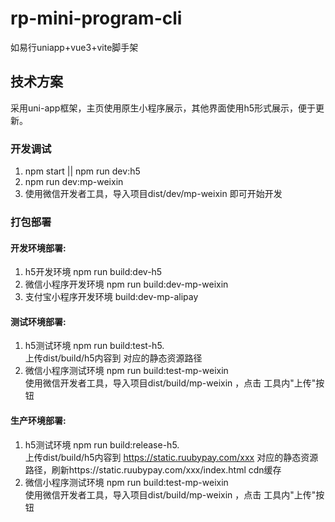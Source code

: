 # rp-mini-program-cli

如易行uniapp+vue3+vite脚手架

## 技术方案
采用uni-app框架，主页使用原生小程序展示，其他界面使用h5形式展示，便于更新。
### 开发调试
1. npm start || npm run dev:h5
2. npm run dev:mp-weixin
3. 使用微信开发者工具，导入项目dist/dev/mp-weixin 即可开始开发
### 打包部署

[//]: # (首先检查`modifyManifest.js`文件中 `环境静态资源URL` 是否正确对应准备部署的静态资源地址)

#### 开发环境部署:
1. h5开发环境 npm run build:dev-h5
2. 微信小程序开发环境 npm run build:dev-mp-weixin
3. 支付宝小程序开发环境 build:dev-mp-alipay

#### 测试环境部署:
1. h5测试环境 npm run build:test-h5. <br/>上传dist/build/h5内容到  对应的静态资源路径
2. 微信小程序测试环境 npm run build:test-mp-weixin<br/>使用微信开发者工具，导入项目dist/build/mp-weixin ，点击 工具内"上传"按钮

#### 生产环境部署:
1. h5测试环境 npm run build:release-h5. <br/>上传dist/build/h5内容到  https://static.ruubypay.com/xxx 对应的静态资源路径，刷新https://static.ruubypay.com/xxx/index.html cdn缓存
2. 微信小程序测试环境 npm run build:test-mp-weixin<br/>使用微信开发者工具，导入项目dist/build/mp-weixin ，点击 工具内"上传"按钮
